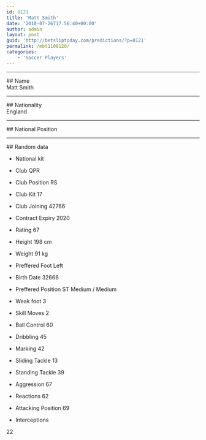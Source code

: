 ```yaml
---
id: 8121
title: 'Matt Smith'
date: '2010-07-26T17:56:40+00:00'
author: admin
layout: post
guid: 'http://betsliptoday.com/predictions/?p=8121'
permalink: /mbt1108120/
categories:
    - 'Soccer Players'
---
```


- - - - - -

\## Name  
 Matt Smith

- - - - - -

\## Nationality  
 England

- - - - - -

\## National Position

- - - - - -

\## Random data

- National kit
- Club
 QPR

- Club Position
 RS

- Club Kit
 17

- Club Joining
 42766

- Contract Expiry
 2020

- Rating
 67

- Height
 198 cm

- Weight
 91 kg

- Preffered Foot
 Left

- Birth Date
 32666

- Preffered Position
 ST Medium / Medium

- Weak foot
 3

- Skill Moves
 2

- Ball Control
 60

- Dribbling
 45

- Marking
 42

- Sliding Tackle
 13

- Standing Tackle
 39

- Aggression
 67

- Reactions
 62

- Attacking Position
 69

- Interceptions

 22